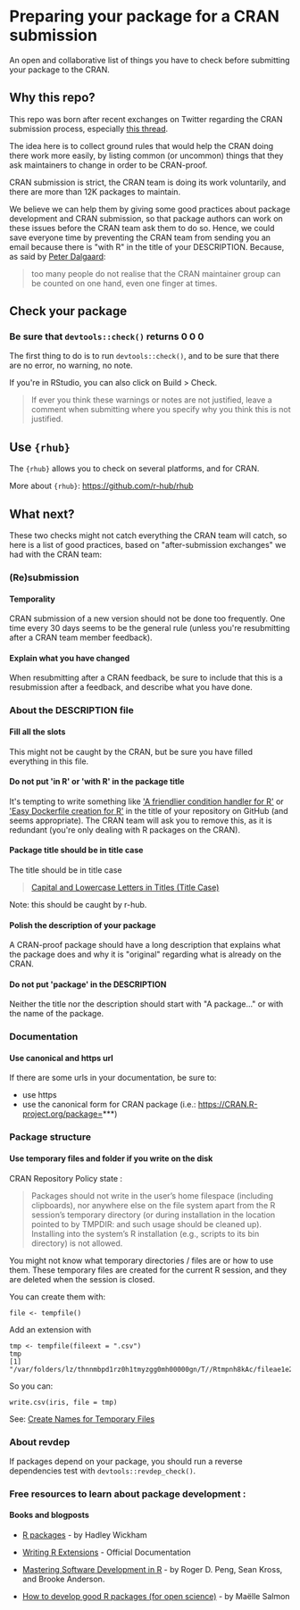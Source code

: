 # Preparing your package for a CRAN submission 

An open and collaborative list of things you have to check before submitting your package to the CRAN. 

## Why this repo? 

This repo was born after recent exchanges on Twitter regarding the CRAN submission process, especially [this thread](https://twitter.com/yoniceedee/status/989281686142771203). 

The idea here is to collect ground rules that would help the CRAN doing there work more easily, by listing common (or uncommon) things that they ask maintainers to change in order to be CRAN-proof.    

CRAN submission is strict, the CRAN team is doing its work voluntarily, and there are more than 12K packages to maintain. 

We believe we can help them by giving some good practices about package development and CRAN submission, so that package authors can work on these issues before the CRAN team ask them to do so. Hence, we could save everyone time by preventing the CRAN team from sending you an email because there is "with R" in the title of your DESCRIPTION. Because, as said by [Peter Dalgaard](https://twitter.com/pdalgd/status/989944476398432257): 

> too many people do not realise that the CRAN maintainer group can be counted on one hand, even one finger at times. 


## Check your package

### Be sure that `devtools::check()` returns 0 0 0 

The first thing to do is to run `devtools::check()`, and to be sure that there are no error, no warning, no note.

If you're in RStudio, you can also click on Build > Check. 

> If ever you think these warnings or notes are not justified, leave a comment when submitting where you specify why you think this is not justified.

## Use `{rhub}`

The `{rhub}` allows you to check on several platforms, and for CRAN. 

More about `{rhub}`: <https://github.com/r-hub/rhub>

## What next? 

These two checks might not catch everything the CRAN team will catch, so here is a list of good practices, based on "after-submission exchanges" we had with the CRAN team:

### (Re)submission

#### Temporality

CRAN submission of a new version should not be done too frequently. One time every 30 days seems to be the general rule (unless you're resubmitting after a CRAN team member feedback).

#### Explain what you have changed

When resubmitting after a CRAN feedback, be sure to include that this is a resubmission after a feedback, and describe what you have done.

### About the DESCRIPTION file

#### Fill all the slots 

This might not be caught by the CRAN, but be sure you have filled everything in this file. 

#### Do not put 'in R' or 'with R' in the package title

It's tempting to write something like ['A friendlier condition handler for R'](https://github.com/ColinFay/attempt) or ['Easy Dockerfile creation for R'](https://github.com/ColinFay/dockerfiler) in the title of your repository on GitHub (and seems appropriate). The CRAN team will ask you to remove this, as it is redundant (you're only dealing with R packages on the CRAN).

#### Package title should be in title case

The title should be in title case

> [Capital and Lowercase Letters in Titles (Title Case)](http://www.grammar-monster.com/lessons/capital_letters_title_case.htm)

Note: this should be caught by r-hub.

#### Polish the description of your package

A CRAN-proof package should have a long description that explains what the package does and why it is "original" regarding what is already on the CRAN.

#### Do not put 'package' in the DESCRIPTION

Neither the title nor the description should start with "A package..." or with the name of the package.

### Documentation 

#### Use canonical and https url 

If there are some urls in your documentation, be sure to: 

+ use https
+ use the canonical form for CRAN package (i.e.: https://CRAN.R-project.org/package=***)

### Package structure

#### Use temporary files and folder if you write on the disk 

CRAN Repository Policy state : 

> Packages should not write in the user’s home filespace (including clipboards), nor anywhere else on the file system apart from the R session’s temporary directory (or during installation in the location pointed to by TMPDIR: and such usage should be cleaned up). Installing into the system’s R installation (e.g., scripts to its bin directory) is not allowed.

You might not know what temporary directories / files are or how to use them. These temporary files are created for the current R session, and they are deleted when the session is closed. 

You can create them with: 

```
file <- tempfile()
```

Add an extension with 

```
tmp <- tempfile(fileext = ".csv")
tmp
[1] "/var/folders/lz/thnnmbpd1rz0h1tmyzgg0mh00000gn/T//Rtmpnh8kAc/fileae1e28878432.csv"
```

So you can: 

```
write.csv(iris, file = tmp)
```

See: [Create Names for Temporary Files](https://stat.ethz.ch/R-manual/R-devel/library/base/html/tempfile.html)

### About revdep 

If packages depend on your package, you should run a reverse dependencies test with `devtools::revdep_check()`.

### Free resources to learn about package development : 

#### Books and blogposts

+ [R packages](http://r-pkgs.had.co.nz/) - by Hadley Wickham

+ [Writing R Extensions](https://cran.r-project.org/doc/manuals/r-release/R-exts.html) - Official Documentation

+ [Mastering Software Development in R](https://bookdown.org/rdpeng/RProgDA/) - by Roger D. Peng, Sean Kross, and Brooke Anderson.

+ [How to develop good R packages (for open science)](http://www.masalmon.eu/2017/12/11/goodrpackages/) - by Maëlle Salmon 
